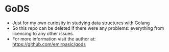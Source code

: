 # GoDS

 - Just for my own curiosity in studying data structures with Golang
 - So this repo can be deleted if there were any problems: everything
   from licencing to any other issues.
 - For more information visit the author at: https://github.com/emirpasic/gods
